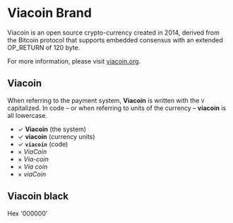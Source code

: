 # Viacoin Brand
Viacoin is an open source crypto-currency created in 2014, derived from the Bitcoin protocol that supports embedded consensus with an extended OP_RETURN of 120 byte.

For more information, please visit [viacoin.org](https://viacoin.org/).

## Viacoin

When referring to the payment system, **Viacoin** is written with the `V` capitalized. In code – or when referring to units of the currency – **viacoin** is all lowercase.

- ✓ **Viacoin** (the system)
- ✓ **viacoin** (currency units)
- ✓ **`viacoin`** (code)
- × *ViaCoin*
- × *Via-coin*
- × *Via coin*
- × *viaCoin*
## Viacoin black
 Hex '000000'
